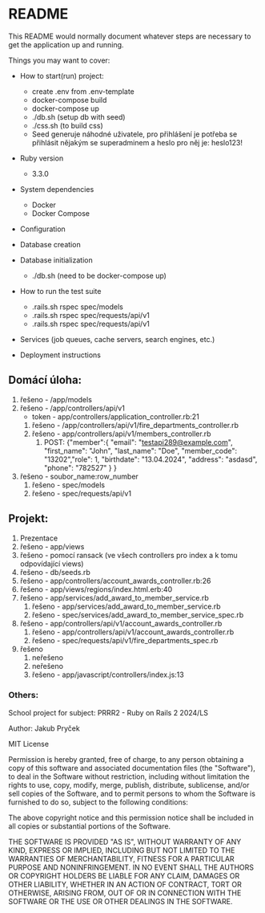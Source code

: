 # README

This README would normally document whatever steps are necessary to get the
application up and running.

Things you may want to cover:

* How to start(run) project:
  * create .env from .env-template
  * docker-compose build
  * docker-compose up
  * ./db.sh (setup db with seed)
  * ./css.sh (to build css)
  * Seed generuje náhodné uživatele, pro přihlášení je potřeba se přihlásit nějakým se superadminem a heslo pro něj je: heslo123!

* Ruby version
  * 3.3.0 

* System dependencies
  * Docker
  * Docker Compose

* Configuration

* Database creation

* Database initialization
  * ./db.sh (need to be docker-compose up)

* How to run the test suite
  * .rails.sh rspec spec/models 
  * .rails.sh rspec spec/requests/api/v1 
  * .rails.sh rspec spec/requests/api/v1 

* Services (job queues, cache servers, search engines, etc.)

* Deployment instructions

## Domácí úloha:
1. řešeno - /app/models
2. řešeno - /app/controllers/api/v1
   * token - app/controllers/application_controller.rb:21
   1. řešeno - /app/controllers/api/v1/fire_departments_controller.rb
   2. řešeno - app/controllers/api/v1/members_controller.rb
      1. POST: {"member":{ "email": "testapi289@example.com", "first_name": "John", "last_name": "Doe", "member_code": "13202","role": 1, "birthdate": "13.04.2024", "address": "asdasd", "phone": "782527" } }
3. řešeno - soubor_name:row_number
   1. řešeno - spec/models
   2. řešeno - spec/requests/api/v1

## Projekt:
1. Prezentace
2. řešeno - app/views
3. řešeno - pomocí ransack (ve všech controllers pro index a k tomu odpovídající views)
4. řešeno - db/seeds.rb
5. řešeno - app/controllers/account_awards_controller.rb:26
6. řešeno - app/views/regions/index.html.erb:40
7. řešeno - app/services/add_award_to_member_service.rb
   1. řešeno - app/services/add_award_to_member_service.rb
   2. řešeno - spec/services/add_award_to_member_service_spec.rb
8. řešeno - app/controllers/api/v1/account_awards_controller.rb
   1. řešeno - app/controllers/api/v1/account_awards_controller.rb
   2. řešeno - spec/requests/api/v1/fire_departments_spec.rb
9. řešeno
   1. neřešeno
   2. neřešeno
   3. řešeno - app/javascript/controllers/index.js:13


### Others:
School project for subject: PRRR2 - Ruby on Rails 2
2024/LS 

Author: Jakub Pryček


MIT License

Permission is hereby granted, free of charge, to any person obtaining a copy
of this software and associated documentation files (the "Software"), to deal
in the Software without restriction, including without limitation the rights
to use, copy, modify, merge, publish, distribute, sublicense, and/or sell
copies of the Software, and to permit persons to whom the Software is
furnished to do so, subject to the following conditions:

The above copyright notice and this permission notice shall be included in all
copies or substantial portions of the Software.

THE SOFTWARE IS PROVIDED "AS IS", WITHOUT WARRANTY OF ANY KIND, EXPRESS OR
IMPLIED, INCLUDING BUT NOT LIMITED TO THE WARRANTIES OF MERCHANTABILITY,
FITNESS FOR A PARTICULAR PURPOSE AND NONINFRINGEMENT. IN NO EVENT SHALL THE
AUTHORS OR COPYRIGHT HOLDERS BE LIABLE FOR ANY CLAIM, DAMAGES OR OTHER
LIABILITY, WHETHER IN AN ACTION OF CONTRACT, TORT OR OTHERWISE, ARISING FROM,
OUT OF OR IN CONNECTION WITH THE SOFTWARE OR THE USE OR OTHER DEALINGS IN THE
SOFTWARE.